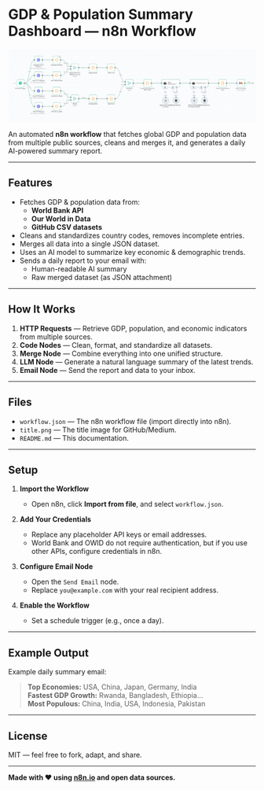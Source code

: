# GDP & Population Summary Dashboard — n8n Workflow

![Cover Image](./workflow.png)

An automated **n8n workflow** that fetches global GDP and population data from multiple public sources, cleans and merges it, and generates a daily AI-powered summary report.

---

## Features

- Fetches GDP & population data from:
  - **World Bank API**
  - **Our World in Data**
  - **GitHub CSV datasets**
- Cleans and standardizes country codes, removes incomplete entries.
- Merges all data into a single JSON dataset.
- Uses an AI model to summarize key economic & demographic trends.
- Sends a daily report to your email with:
  - Human-readable AI summary
  - Raw merged dataset (as JSON attachment)

---

## How It Works

1. **HTTP Requests** — Retrieve GDP, population, and economic indicators from multiple sources.
2. **Code Nodes** — Clean, format, and standardize all datasets.
3. **Merge Node** — Combine everything into one unified structure.
4. **LLM Node** — Generate a natural language summary of the latest trends.
5. **Email Node** — Send the report and data to your inbox.

---

## Files

- `workflow.json` — The n8n workflow file (import directly into n8n).
- `title.png` — The title image for GitHub/Medium.
- `README.md` — This documentation.

---

## Setup

1. **Import the Workflow**

   - Open n8n, click **Import from file**, and select `workflow.json`.

2. **Add Your Credentials**

   - Replace any placeholder API keys or email addresses.
   - World Bank and OWID do not require authentication, but if you use other APIs, configure credentials in n8n.

3. **Configure Email Node**

   - Open the `Send Email` node.
   - Replace `you@example.com` with your real recipient address.

4. **Enable the Workflow**
   - Set a schedule trigger (e.g., once a day).

---

## Example Output

Example daily summary email:

> **Top Economies:** USA, China, Japan, Germany, India  
> **Fastest GDP Growth:** Rwanda, Bangladesh, Ethiopia...  
> **Most Populous:** China, India, USA, Indonesia, Pakistan

---

## License

MIT — feel free to fork, adapt, and share.

---

**Made with ❤️ using [n8n.io](https://n8n.io) and open data sources.**
